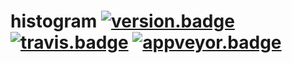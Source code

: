 # histogram [![version.badge]](http://semver.org) [![travis.badge]][travis.url] [![appveyor.badge]][appveyor.url]




<!-- links -->

[version.badge]: https://badge.fury.io/gh/jonathanpoelen%2Fhistogram.svg

[travis.url]: https://travis-ci.org/jonathanpoelen/histogram
[travis.badge]: https://travis-ci.org/jonathanpoelen/histogram.svg?branch=master

[appveyor.url]: https://ci.appveyor.com/project/jonathanpoelen/histogram
[appveyor.badge]: https://ci.appveyor.com/api/projects/status/github/jonathanpoelen/histogram
